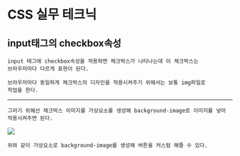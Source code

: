 # CSS 실무 테크닉

## input태그의 checkbox속성

    input 태그에 checkbox속성을 적용하면 체크박스가 나타나는데 이 체크박스는
    브라우저마다 다르게 표현이 된다.

    브라우저마다 동일하게 체크박스의 디자인을 적용시켜주기 위해서는 보통 img파일로
    작업을 한다.

---

    그러기 위해선 체크박스 이미지를 가상요소를 생성해 background-image로 이미지를 넣어 적용시켜주면 된다.

<img src = "image/select.png">

    위와 같이 가상요소로 background-image를 생성해 버튼을 커스텀 해줄 수 있다.
